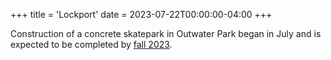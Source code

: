 +++
title = 'Lockport'
date = 2023-07-22T00:00:00-04:00
+++

Construction of a concrete skatepark in Outwater Park began in July and is expected to be completed by [fall 2023](https://www.lockportjournal.com/news/local_news/schedule-ramped-up-for-lockport-skatepark/article_c122241a-2811-11ee-abe5-e73c5880e2fd.html).

